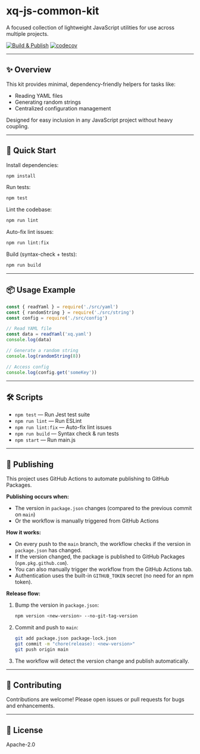 # xq-js-common-kit

A focused collection of lightweight JavaScript utilities for use across multiple projects.

[![Build & Publish](https://github.com/chauhaidang/xq-js-common-kit/actions/workflows/publish.yml/badge.svg)](https://github.com/chauhaidang/xq-js-common-kit/actions/workflows/publish.yml)
[![codecov](https://codecov.io/gh/chauhaidang/xq-js-common-kit/branch/main/graph/badge.svg?token=YOUR_CODECOV_TOKEN)](https://codecov.io/gh/chauhaidang/xq-js-common-kit)

---

## ✨ Overview

This kit provides minimal, dependency-friendly helpers for tasks like:

- Reading YAML files
- Generating random strings
- Centralized configuration management

Designed for easy inclusion in any JavaScript project without heavy coupling.

---

## 🚀 Quick Start

Install dependencies:

```sh
npm install
```

Run tests:

```sh
npm test
```

Lint the codebase:

```sh
npm run lint
```

Auto-fix lint issues:

```sh
npm run lint:fix
```

Build (syntax-check + tests):

```sh
npm run build
```

---

## 📦 Usage Example

```js
const { readYaml } = require('./src/yaml')
const { randomString } = require('./src/string')
const config = require('./src/config')

// Read YAML file
const data = readYaml('xq.yaml')
console.log(data)

// Generate a random string
console.log(randomString(8))

// Access config
console.log(config.get('someKey'))
```

---

## 🛠️ Scripts

- `npm test` — Run Jest test suite
- `npm run lint` — Run ESLint
- `npm run lint:fix` — Auto-fix lint issues
- `npm run build` — Syntax check & run tests
- `npm start` — Run main.js

---

## 🚚 Publishing

This project uses GitHub Actions to automate publishing to GitHub Packages.

**Publishing occurs when:**
- The version in `package.json` changes (compared to the previous commit on `main`)
- Or the workflow is manually triggered from GitHub Actions

**How it works:**
- On every push to the `main` branch, the workflow checks if the version in `package.json` has changed.
- If the version changed, the package is published to GitHub Packages (`npm.pkg.github.com`).
- You can also manually trigger the workflow from the GitHub Actions tab.
- Authentication uses the built-in `GITHUB_TOKEN` secret (no need for an npm token).

**Release flow:**

1. Bump the version in `package.json`:
   ```sh
   npm version <new-version> --no-git-tag-version
   ```
2. Commit and push to `main`:
   ```sh
   git add package.json package-lock.json
   git commit -m "chore(release): <new-version>"
   git push origin main
   ```
3. The workflow will detect the version change and publish automatically.

---

## 🤝 Contributing

Contributions are welcome! Please open issues or pull requests for bugs and enhancements.

---

## 📄 License

Apache-2.0
